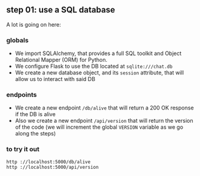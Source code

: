 ## step 01: use a SQL database

A lot is going on here:

### globals

- We import SQLAlchemy, that provides a full SQL toolkit and Object Relational Mapper (ORM) for Python.
- We configure Flask to use the DB located at `sqlite:///chat.db`
- We create a new database object, and its `session` attribute, that will allow us to interact with said DB

### endpoints

- We create a new endpoint `/db/alive` that will return a 200 OK response if the DB is alive
- Also we create a new endpoint `/api/version` that will return the version of
  the code (we will increment the global `VERSION` variable as we go along the
  steps)

### to try it out

```
http ://localhost:5000/db/alive
http ://localhost:5000/api/version
```
